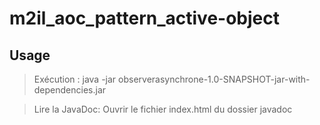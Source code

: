 # m2il_aoc_pattern_active-object

## Usage

  > Exécution :
      java -jar observerasynchrone-1.0-SNAPSHOT-jar-with-dependencies.jar
      
  > Lire la JavaDoc: 
      Ouvrir le fichier index.html du dossier javadoc
